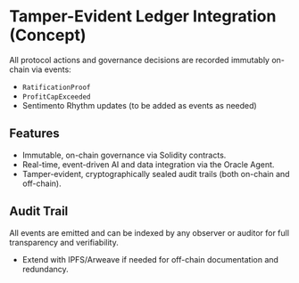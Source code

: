 # Tamper-Evident Ledger Integration (Concept)

All protocol actions and governance decisions are recorded immutably on-chain via events:

- `RatificationProof`
- `ProfitCapExceeded`
- Sentimento Rhythm updates (to be added as events as needed)

## Features

- Immutable, on-chain governance via Solidity contracts.
- Real-time, event-driven AI and data integration via the Oracle Agent.
- Tamper-evident, cryptographically sealed audit trails (both on-chain and off-chain).

## Audit Trail

All events are emitted and can be indexed by any observer or auditor for full transparency and verifiability.

- Extend with IPFS/Arweave if needed for off-chain documentation and redundancy.